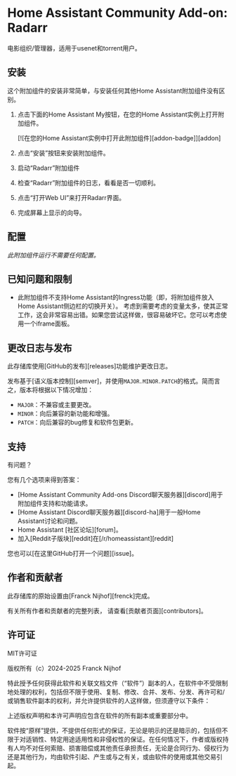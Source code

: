 # Home Assistant Community Add-on: Radarr

电影组织/管理器，适用于usenet和torrent用户。

## 安装

这个附加组件的安装非常简单，与安装任何其他Home Assistant附加组件没有区别。

1. 点击下面的Home Assistant My按钮，在您的Home Assistant实例上打开附加组件。

   [![在您的Home Assistant实例中打开此附加组件][addon-badge]][addon]

1. 点击“安装”按钮来安装附加组件。
1. 启动“Radarr”附加组件
1. 检查“Radarr”附加组件的日志，看看是否一切顺利。
1. 点击“打开Web UI”来打开Radarr界面。
1. 完成屏幕上显示的向导。

## 配置

_此附加组件运行不需要任何配置。_

## 已知问题和限制

- 此附加组件不支持Home Assistant的Ingress功能（即，将附加组件放入Home Assistant侧边栏的切换开关）。
  考虑到需要考虑的变量太多，使其正常工作，这会非常容易出错。如果您尝试这样做，很容易破坏它。您可以考虑使用一个iframe面板。

## 更改日志与发布

此存储库使用[GitHub的发布][releases]功能维护更改日志。

发布基于[语义版本控制][semver]，并使用`MAJOR.MINOR.PATCH`的格式。简而言之，版本将根据以下情况增加：

- `MAJOR`：不兼容或主要更改。
- `MINOR`：向后兼容的新功能和增强。
- `PATCH`：向后兼容的bug修复和软件包更新。

## 支持

有问题？

您有几个选项来得到答案：

- [Home Assistant Community Add-ons Discord聊天服务器][discord]用于附加组件支持和功能请求。
- [Home Assistant Discord聊天服务器][discord-ha]用于一般Home Assistant讨论和问题。
- Home Assistant [社区论坛][forum]。
- 加入[Reddit子版块][reddit]在[/r/homeassistant][reddit]

您也可以[在这里GitHub打开一个问题][issue]。

## 作者和贡献者

此存储库的原始设置由[Franck Nijhof][frenck]完成。

有关所有作者和贡献者的完整列表，
请查看[贡献者页面][contributors]。

## 许可证

MIT许可证

版权所有（c）2024-2025 Franck Nijhof

特此授予任何获得此软件和关联文档文件（“软件”）副本的人，在软件中不受限制地处理的权利，包括但不限于使用、复制、修改、合并、发布、分发、再许可和/或销售软件副本的权利，并允许提供软件的人这样做，但须遵守以下条件：

上述版权声明和本许可声明应包含在软件的所有副本或重要部分中。

软件按“原样”提供，不提供任何形式的保证，无论是明示的还是暗示的，包括但不限于对适销性、特定用途适用性和非侵权性的保证。在任何情况下，作者或版权持有人均不对任何索赔、损害赔偿或其他责任承担责任，无论是合同行为、侵权行为还是其他行为，均由软件引起、产生或与之有关，或由软件的使用或其他交易引起。